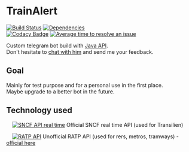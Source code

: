 # TrainAlert
[![Build Status](https://travis-ci.org/Iron-Wolf/TrainAlert.svg?branch=master)](https://travis-ci.org/Iron-Wolf/TrainAlert)
[![Dependencies](https://img.shields.io/librariesio/github/Iron-Wolf/TrainAlert.svg)](https://libraries.io/github/Iron-Wolf/TrainAlert)  
[![Codacy Badge](https://api.codacy.com/project/badge/Grade/e5bdcb2284d4499da81920360f677d6b)](https://www.codacy.com/app/Iron-Wolf/TrainAlert?utm_source=github.com&amp;utm_medium=referral&amp;utm_content=Iron-Wolf/TrainAlert&amp;utm_campaign=Badge_Grade)
[![Average time to resolve an issue](http://isitmaintained.com/badge/resolution/Iron-Wolf/TrainAlert.svg)](http://isitmaintained.com/project/Iron-Wolf/TrainAlert "Average time to resolve an issue")

Custom telegram bot build with [Java API](https://github.com/rubenlagus/TelegramBots).  
Don't hesitate to [chat with him](https://telegram.me/trainalert_bot) and send me your feedback.

## Goal
Mainly for test purpose and for a personal use in the first place.  
Maybe upgrade to a better bot in the future.

## Technology used
&nbsp;&nbsp;&nbsp;&nbsp;[![SNCF API real time](https://img.shields.io/badge/SNCF-0.2-blue.svg)](https://ressources.data.sncf.com/explore/dataset/api-temps-reel-transilien/) Official SNCF real time API (used for Transilien)

&nbsp;&nbsp;&nbsp;&nbsp;[![RATP API](https://img.shields.io/badge/RATP-3.0-blue.svg)](https://github.com/pgrimaud/horaires-ratp-api) Unofficial RATP API (used for rers, metros, tramways) - [official here](http://wap.ratp.fr)

